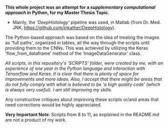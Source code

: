 **This whole project was an attempt for a *supplementary computational approach* in Python, for my Master Thesis Topic.**

* Mainly, the *'DeepHistology'* pipeline was used, in Matlab (from Dr. Med. JNK, https://github.com/jnkather/DeepHistology).

The Python-based approach was based on the idea of treating the images as 'full paths', organized in tables, all the way through the scripts
until providing them to the CNNs. This was achieved by utilizing the Keras ‘flow_from_dataframe’ method of the ‘ImageDataGenerator’ class.

*All scripts, in this repository's 'SCRIPTS' folder, were created by me, with an experience of one year in the Python language and
interaction with Tensorflow and Keras. It is clear that there is plenty of space for improvements and more ideas. Also, I accept that there 
might be areas that do not fully comply with what is believed to be 'a high quality code' (which is always very useful). 
I am still improving my skills.*

Any constructive critiques about improving these scripts or/and areas that need corrections would be highly appreciated.

**Very Important Note**: Scripts from 8 to 11, as explained in the README.md are not a product of my work.

